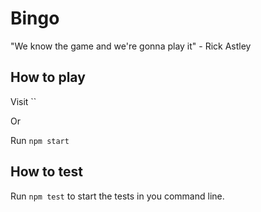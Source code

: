 # Bingo

"We know the game and we're gonna play it" - Rick Astley

## How to play

Visit ``

Or

Run `npm start`


## How to test

Run `npm test` to start the tests in you command line.
